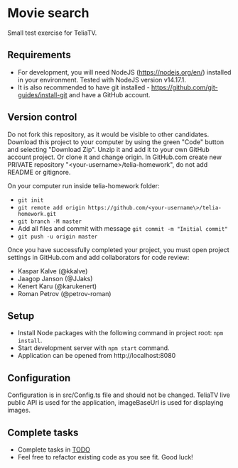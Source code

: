 # Movie search
Small test exercise for TeliaTV.

## Requirements
- For development, you will need NodeJS (https://nodejs.org/en/) installed in your environment.
Tested with NodeJS version v14.17.1.
- It is also recommended to have git installed - https://github.com/git-guides/install-git and have a GitHub account.

## Version control
Do not fork this repository, as it would be visible to other candidates.
Download this project to your computer by using the green "Code" button and selecting "Download Zip".
Unzip it and add it to your own GitHub account project. Or clone it and change origin.
In GitHub.com create new PRIVATE repository "<your-username\>/telia-homework", do not add README or gitignore.

On your computer run inside telia-homework folder:
- `git init`
- `git remote add origin https://github.com/<your-username\>/telia-homework.git`
- `git branch -M master`
- Add all files and commit with message `git commit -m "Initial commit"`
- `git push -u origin master`

Once you have successfully completed your project, you must open project settings in GitHub.com and add collaborators for code review:
- Kaspar Kalve (@kkalve)
- Jaagop Janson (@JJaks)
- Kenert Karu (@karukenert)
- Roman Petrov (@petrov-roman)

## Setup
- Install Node packages with the following command in project root: `npm install`.
- Start development server with `npm start` command.
- Application can be opened from http://localhost:8080

## Configuration
Configuration is in src/Config.ts file and should not be changed.
TeliaTV live public API is used for the application, imageBaseUrl is used for displaying images.

## Complete tasks
- Complete tasks in [TODO](TODO.md)
- Feel free to refactor existing code as you see fit. Good luck!
